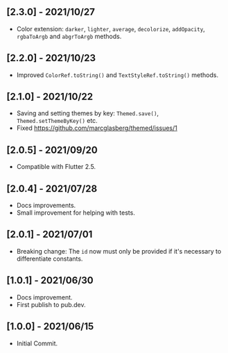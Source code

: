## [2.3.0] - 2021/10/27

* Color extension: `darker`, `lighter`, `average`, `decolorize`, `addOpacity`, `rgbaToArgb`
  and `abgrToArgb` methods.

## [2.2.0] - 2021/10/23

* Improved `ColorRef.toString()` and `TextStyleRef.toString()` methods.

## [2.1.0] - 2021/10/22

* Saving and setting themes by key: `Themed.save()`, `Themed.setThemeByKey()` etc.
* Fixed https://github.com/marcglasberg/themed/issues/1

## [2.0.5] - 2021/09/20

* Compatible with Flutter 2.5.

## [2.0.4] - 2021/07/28

* Docs improvements.
* Small improvement for helping with tests.

## [2.0.1] - 2021/07/01

* Breaking change: The `id` now must only be provided if it's necessary to differentiate constants.

## [1.0.1] - 2021/06/30

* Docs improvement.
* First publish to pub.dev.

## [1.0.0] - 2021/06/15

* Initial Commit.
